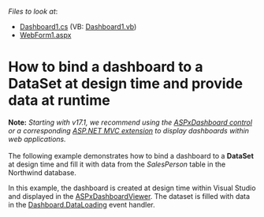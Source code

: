 <!-- default file list -->
*Files to look at*:

* [Dashboard1.cs](./CS/Dashboard_DataLoading/Dashboard1.cs) (VB: [Dashboard1.vb](./VB/Dashboard_DataLoading/Dashboard1.vb))
* [WebForm1.aspx](./CS/Dashboard_DataLoading/WebForm1.aspx)
<!-- default file list end -->
# How to bind a dashboard to a DataSet at design time and provide data at runtime


<p><strong>Note:</strong> <em>Starting with v17.1, we recommend using the <a href="https://documentation.devexpress.com/Dashboard/CustomDocument16976.aspx">ASPxDashboard control</a> or a corresponding <a href="https://documentation.devexpress.com/Dashboard/CustomDocument16977.aspx">ASP.NET MVC extension</a> to display dashboards within web applications.</em><br><br>The following example demonstrates how to bind a dashboard to a <strong>DataSet</strong> at design time and fill it with data from the <em>SalesPerson</em> table in the Northwind database.</p>
<p>In this example, the dashboard is created at design time within Visual Studio and displayed in the <a href="https://documentation.devexpress.com/#Dashboard/clsDevExpressDashboardWebASPxDashboardViewertopic">ASPxDashboardViewer</a>. The dataset is filled with data in the <a href="https://documentation.devexpress.com/#Dashboard/DevExpressDashboardCommonDashboard_DataLoadingtopic">Dashboard.DataLoading</a> event handler.</p>

<br/>


